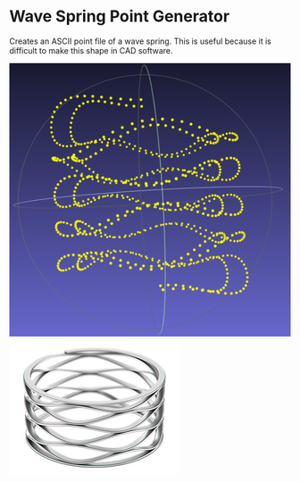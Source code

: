 # Wave Spring Point Generator
Creates an ASCII point file of a wave spring. This is useful because it is difficult to make this shape in CAD software. 


![Image of Point Cloud](https://github.com/JasonHassold/WaveSpringPointGenerator/blob/master/point%20cloud%20spring.PNG)

![Image of Wave Spring](https://github.com/JasonHassold/WaveSpringPointGenerator/blob/master/wave%20spring.jpg)
